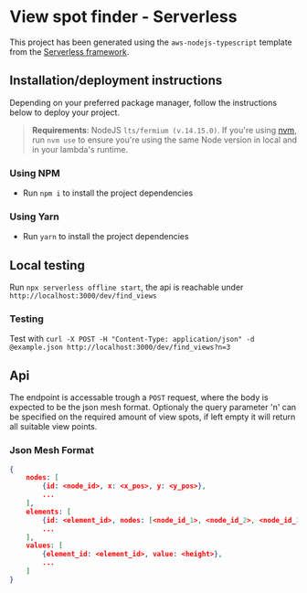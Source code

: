# View spot finder - Serverless 

This project has been generated using the `aws-nodejs-typescript` template from the [Serverless framework](https://www.serverless.com/).

## Installation/deployment instructions

Depending on your preferred package manager, follow the instructions below to deploy your project.

> **Requirements**: NodeJS `lts/fermium (v.14.15.0)`. If you're using [nvm](https://github.com/nvm-sh/nvm), run `nvm use` to ensure you're using the same Node version in local and in your lambda's runtime.

### Using NPM

- Run `npm i` to install the project dependencies

### Using Yarn

- Run `yarn` to install the project dependencies

## Local testing
Run `npx serverless offline start`, the api is reachable under `http://localhost:3000/dev/find_views`

### Testing
Test with `curl -X POST -H "Content-Type: application/json" -d @example.json http://localhost:3000/dev/find_views?n=3`

## Api
The endpoint is accessable trough a `POST` request, where the body is expected to be the json mesh format.
Optionaly the query parameter 'n' can be specified on the required amount of view spots, if left empty it will return all suitable view points.

### Json Mesh Format
```json
{
    nodes: [
        {id: <node_id>, x: <x_pos>, y: <y_pos>},
        ...
    ],
    elements: [
        {id: <element_id>, nodes: [<node_id_1>, <node_id_2>, <node_id_3>]},
        ...
    ],
    values: [
        {element_id: <element_id>, value: <height>},
        ...
    ]
}
```